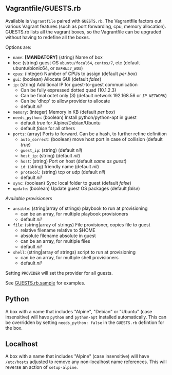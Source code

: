 ## Vagrantfile/GUESTS.rb

Available is `Vagrantfile` paired with `GUESTS.rb`. The Vagrantfile factors
out various Vagrant features (such as port forwarding, cpu, memory allocation).
GUESTS.rb lists all the vagrant boxes, so the Vagrantfile can be upgraded
without having to redefine all the boxes.

Options are:

* `name`: **[MANDATORY]** (string) Name of box
* `box`: (string) guest OS `ubuntu/focal64`, `centos/7`, etc
  (default ubuntu/bionic64, or _`DEFAULT_BOX`_)
* `cpus`: (integer) Number of CPUs to assign (default _per box_)
* `gui`: (boolean) Allocate GUI (default _false_)
* `ip`: (string) Additional IP for guest-to-guest communication
  * Can be fully expressed dotted quad (10.1.2.3)
  * Can be final octet only (3)
    (default network 192.168.56 or _`IP_NETWORK`_)
  * Can be 'dhcp' to allow provider to allocate
  * default _nil_
* `memory`: (integer) Memory in KB (default _per box_)
* `needs_python`: (boolean) Install python/python-apt in guest
  * default _true_ for Alpine/Debian/Ubuntu
  * default _false_ for all others
* `ports`: (array) Ports to forward. Can be a hash, to further refine definition
  * `auto_correct`: (boolean) move host port in case of collision (default _true_)
  * `guest_ip`: (string) (default _nil_)
  * `host_ip`: (string) (default _nil_)
  * `host`: (string) Port on host (default _same as guest_)
  * `id`: (string) friendly name (default _nil_)
  * `protocol`: (string) tcp or udp (default _nil_)
  * default _nil_
* `sync`: (boolean) Sync local folder to guest (default _false_)
* `update`: (boolean) Update guest OS packages (default _false_)

_Available provisioners_

* `ansible`: (string|array of strings) playbook to run at provisioning
  * can be an array, for multiple playbook provisioners
  * default _nil_
* `file`: (string|array of strings) File provisioner, copies file to guest
  * relative filename relative to $HOME
  * absolute filename absolute in guest
  * can be an array, for multiple files
  * default _nil_
* `shell`: (string|array of strings) script to run at provisioning
  * can be an array, for multiple shell provisioners
  * default _nil_

Setting `PROVIDER` will set the provider for all guests.

See [GUESTS.rb.sample][G] for examples.

## Python

A box with a name that includes "Alpine", "Debian" or "Ubuntu" (case
insensitive) will have `python` and `python-apt` installed automatically. This
can be overridden by setting `needs_python: false` in the `GUESTS.rb` defintion
for the box.

## Localhost

A box with a name that includes "Alpine" (case insensitive) will have
`/etc/hosts` adjusted to remove any non-localhost name references. This will
reverse an action of `setup-alpine`.

<!-- References -->
[G]: GUESTS.rb.sample
